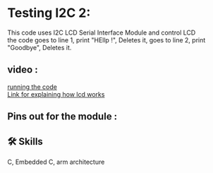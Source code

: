 
# Testing I2C 2: 
This code uses I2C LCD Serial Interface Module and control LCD <br>
the code goes to line 1, print "HEllp !", Deletes it, goes to line 2, print "Goodbye", Deletes it. <br>

## video : 
[running the code]() <br>
[Link for explaining how lcd works]()<br>

## Pins out for the module : 



## 🛠 Skills
C, Embedded C, arm architecture


